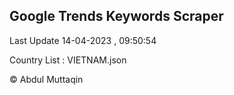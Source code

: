 

## Google Trends Keywords Scraper 
 
Last Update 14-04-2023 , 09:50:54

Country List :
VIETNAM.json



© Abdul Muttaqin 
